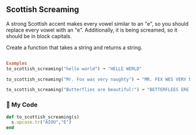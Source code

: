 ## Scottish Screaming

A strong Scottish accent makes every vowel similar to an "e", so you should replace every vowel with an "e". Additionally, it is being screamed, so it should be in block capitals.

Create a function that takes a string and returns a string.
```ruby 

Examples
to_scottish_screaming("hello world") ➞ "HELLE WERLD"

to_scottish_screaming("Mr. Fox was very naughty") ➞ "MR. FEX WES VERY NEEGHTY"

to_scottish_screaming("Butterflies are beautiful!") ➞ "BETTERFLEES ERE BEEETEFEL!"
```

### 💎 My Code
```ruby
def to_scottish_screaming(s)
  s.upcase.tr("AIOU","E")
end
```
